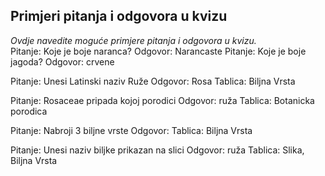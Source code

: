 ## Primjeri pitanja i odgovora u kvizu
_Ovdje navedite moguće primjere pitanja i odgovora u kvizu._  
Pitanje: Koje je boje naranca?
Odgovor: Narancaste
Pitanje: Koje je boje jagoda?
Odgovor: crvene

Pitanje: Unesi Latinski naziv Ruže
Odgovor: Rosa
Tablica: Biljna Vrsta

Pitanje: Rosaceae pripada kojoj porodici
Odgovor: ruža
Tablica: Botanicka porodica

Pitanje: Nabroji 3 biljne vrste
Odgovor: 
Tablica: Biljna Vrsta

Pitanje: Unesi naziv biljke prikazan na slici
Odgovor: ruža
Tablica: Slika, Biljna Vrsta